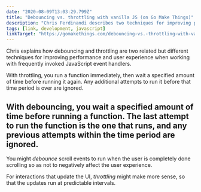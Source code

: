 ```yaml
---
date: "2020-08-09T13:03:29.799Z"
title: "Debouncing vs. throttling with vanilla JS (on Go Make Things)"
description: "Chris Ferdinandi describes two techniques for improving performance when working with frequently invoked JavaScript event handlers"
tags: [link, development, javascript]
linkTarget: "https://gomakethings.com/debouncing-vs.-throttling-with-vanilla-js/"
---
```

Chris explains how debouncing and throttling are two related but different techniques for improving performance and user experience when working with frequently invoked JavaScript event handlers.

With throttling, you run a function immediately, then wait a specified amount of time before running it again. Any additional attempts to run it before that time period is over are ignored.

With debouncing, you wait a specified amount of time before running a function. The last attempt to run the function is the one that runs, and any previous attempts within the time period are ignored.
---

You might _debounce_ scroll events to run when the user is completely done scrolling so as not to negatively affect the user experience. 

For interactions that update the UI, _throttling_ might make more sense, so that the updates run at predictable intervals.
